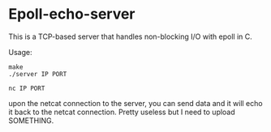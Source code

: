 # Epoll-echo-server
This is a TCP-based server that handles non-blocking I/O with epoll in C.

Usage:
```
make
./server IP PORT

nc IP PORT
```

upon the netcat connection to the server, you can send data and it will echo it back to the netcat connection. Pretty useless but I need to upload SOMETHING.
